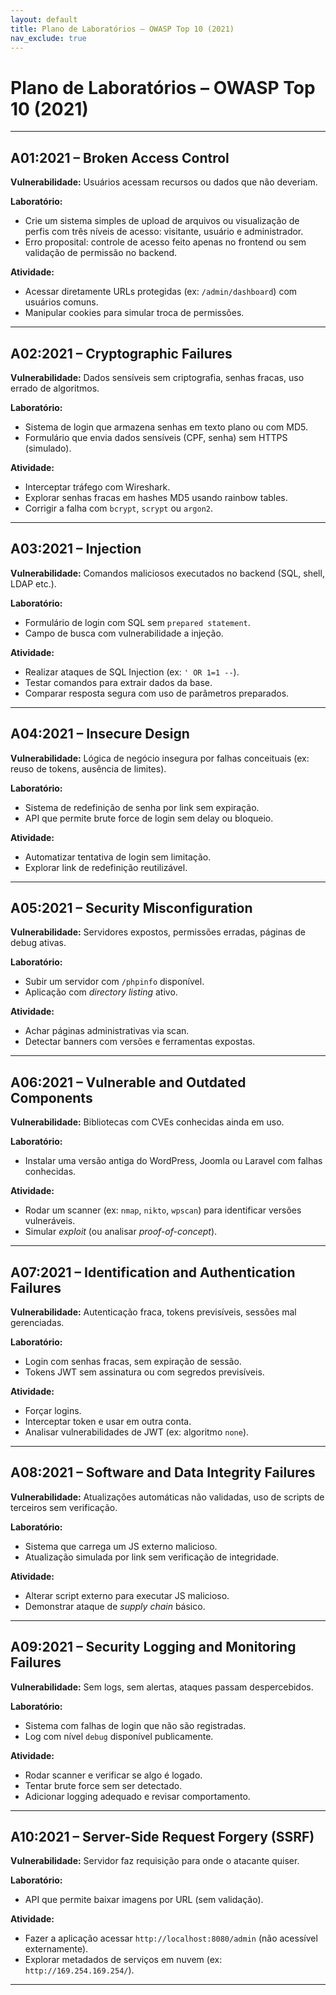 ```yaml
---
layout: default
title: Plano de Laboratórios – OWASP Top 10 (2021)
nav_exclude: true
---
```


# Plano de Laboratórios – OWASP Top 10 (2021)

---

## A01:2021 – Broken Access Control

**Vulnerabilidade:** Usuários acessam recursos ou dados que não deveriam.

**Laboratório:**

- Crie um sistema simples de upload de arquivos ou visualização de perfis com três níveis de acesso: visitante, usuário e administrador.
- Erro proposital: controle de acesso feito apenas no frontend ou sem validação de permissão no backend.

**Atividade:**

- Acessar diretamente URLs protegidas (ex: `/admin/dashboard`) com usuários comuns.
- Manipular cookies para simular troca de permissões.

---

## A02:2021 – Cryptographic Failures

**Vulnerabilidade:** Dados sensíveis sem criptografia, senhas fracas, uso errado de algoritmos.

**Laboratório:**

- Sistema de login que armazena senhas em texto plano ou com MD5.
- Formulário que envia dados sensíveis (CPF, senha) sem HTTPS (simulado).

**Atividade:**

- Interceptar tráfego com Wireshark.
- Explorar senhas fracas em hashes MD5 usando rainbow tables.
- Corrigir a falha com `bcrypt`, `scrypt` ou `argon2`.

---

## A03:2021 – Injection

**Vulnerabilidade:** Comandos maliciosos executados no backend (SQL, shell, LDAP etc.).

**Laboratório:**

- Formulário de login com SQL sem `prepared statement`.
- Campo de busca com vulnerabilidade a injeção.

**Atividade:**

- Realizar ataques de SQL Injection (ex: `' OR 1=1 --`).
- Testar comandos para extrair dados da base.
- Comparar resposta segura com uso de parâmetros preparados.

---

## A04:2021 – Insecure Design

**Vulnerabilidade:** Lógica de negócio insegura por falhas conceituais (ex: reuso de tokens, ausência de limites).

**Laboratório:**

- Sistema de redefinição de senha por link sem expiração.
- API que permite brute force de login sem delay ou bloqueio.

**Atividade:**

- Automatizar tentativa de login sem limitação.
- Explorar link de redefinição reutilizável.

---

## A05:2021 – Security Misconfiguration

**Vulnerabilidade:** Servidores expostos, permissões erradas, páginas de debug ativas.

**Laboratório:**

- Subir um servidor com `/phpinfo` disponível.
- Aplicação com _directory listing_ ativo.

**Atividade:**

- Achar páginas administrativas via scan.
- Detectar banners com versões e ferramentas expostas.

---

## A06:2021 – Vulnerable and Outdated Components

**Vulnerabilidade:** Bibliotecas com CVEs conhecidas ainda em uso.

**Laboratório:**

- Instalar uma versão antiga do WordPress, Joomla ou Laravel com falhas conhecidas.

**Atividade:**

- Rodar um scanner (ex: `nmap`, `nikto`, `wpscan`) para identificar versões vulneráveis.
- Simular _exploit_ (ou analisar _proof-of-concept_).

---

## A07:2021 – Identification and Authentication Failures

**Vulnerabilidade:** Autenticação fraca, tokens previsíveis, sessões mal gerenciadas.

**Laboratório:**

- Login com senhas fracas, sem expiração de sessão.
- Tokens JWT sem assinatura ou com segredos previsíveis.

**Atividade:**

- Forçar logins.
- Interceptar token e usar em outra conta.
- Analisar vulnerabilidades de JWT (ex: algoritmo `none`).

---

## A08:2021 – Software and Data Integrity Failures

**Vulnerabilidade:** Atualizações automáticas não validadas, uso de scripts de terceiros sem verificação.

**Laboratório:**

- Sistema que carrega um JS externo malicioso.
- Atualização simulada por link sem verificação de integridade.

**Atividade:**

- Alterar script externo para executar JS malicioso.
- Demonstrar ataque de _supply chain_ básico.

---

## A09:2021 – Security Logging and Monitoring Failures

**Vulnerabilidade:** Sem logs, sem alertas, ataques passam despercebidos.

**Laboratório:**

- Sistema com falhas de login que não são registradas.
- Log com nível `debug` disponível publicamente.

**Atividade:**

- Rodar scanner e verificar se algo é logado.
- Tentar brute force sem ser detectado.
- Adicionar logging adequado e revisar comportamento.

---

## A10:2021 – Server-Side Request Forgery (SSRF)

**Vulnerabilidade:** Servidor faz requisição para onde o atacante quiser.

**Laboratório:**

- API que permite baixar imagens por URL (sem validação).

**Atividade:**

- Fazer a aplicação acessar `http://localhost:8080/admin` (não acessível externamente).
- Explorar metadados de serviços em nuvem (ex: `http://169.254.169.254/`).

---
